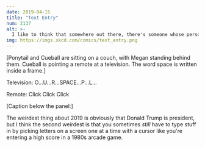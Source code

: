 ```yaml
---
date: 2019-04-15
title: "Text Entry"
num: 2137
alt: >-
  I like to think that somewhere out there, there's someone whose personal quest is lobbying TV providers to add an option to switch their on-screen keyboards to Dvorak.
img: https://imgs.xkcd.com/comics/text_entry.png
---
```

[Ponytail and Cueball are sitting on a couch, with Megan standing behind them.  Cueball is pointing a remote at a television. The word space is written inside a frame.]

Television: O...U...R...SPACE...P...L...

Remote: Click Click Click

[Caption below the panel:]

The weirdest thing about 2019 is obviously that Donald Trump is president, but I think the second weirdest is that you sometimes *still* have to type stuff in by picking letters on a screen one at a time with a cursor like you're entering a high score in a 1980s arcade game.